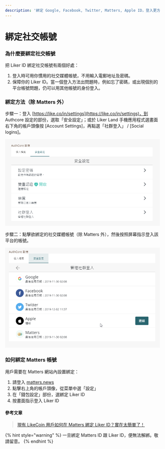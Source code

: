 ```yaml
---
description: '綁定 Google, Facebook, Twitter, Matters, Apple ID，登入更方便，帳號更安全'
---
```


# 綁定社交帳號

### 為什麼要綁定社交帳號

把 Liker ID 綁定社交帳號有兩個好處：

1. 登入時可用你慣用的社交媒體帳號，不用輸入電郵地址及密碼。
2. 保障你的 Liker ID。當一個登入方法出問題時，例如忘了密碼，或出現個別的平台帳號問題，仍可以用其他帳號的身份登入。

### 綁定方法（除 Matters 外）

步驟一：登入 [https://like.co/in/settings](https://like.co/in/settings)，到 Authcore 設定的部份，選取「安全設定」；或於 Liker Land 手機應用程式選畫面右下角的帳戶頭像按 \[Account Settings\]，再點選「社群登入」 / \[Social logins\]。

![](../../.gitbook/assets/image%20%2828%29.png)

步驟二：點擊欲綁定的社交媒體帳號（除 Matters 外），然後按照屏幕指示登入該平台的帳號。

![](../../.gitbook/assets/image%20%2815%29.png)

### 如何綁定 Matters 帳號

用戶需要在 Matters 網站內設置綁定：

1. 請登入 [matters.news](https://matters.news) 
2. 點擊右上角的帳戶頭像，從菜單中選「設定」
3. 在「錢包設定」部份，選綁定 Liker ID
4. 按畫面指示登入 Liker ID

#### 參考文章

> [現有 LikeCoin 用戶如何在 Matters 綁定 Liker ID？實在太簡單了！](https://matters.news/@daisy/%E7%8F%BE%E6%9C%89-like-coin-%E7%94%A8%E6%88%B6%E5%A6%82%E4%BD%95%E5%9C%A8-matters-%E7%B6%81%E5%AE%9A-liker-id-%E5%AF%A6%E5%9C%A8%E5%A4%AA%E7%B0%A1%E5%96%AE%E4%BA%86-zdpuB1VXByRv19fhiPD8zRDyB5YsxY231LsncTGnETPGnmav1)

{% hint style="warning" %}
一旦綁定 Matters ID 跟 Liker ID，便無法解綁。敬請留意。
{% endhint %}

